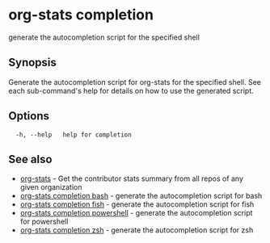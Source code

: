 # org-stats completion

generate the autocompletion script for the specified shell

## Synopsis


Generate the autocompletion script for org-stats for the specified shell.
See each sub-command's help for details on how to use the generated script.


## Options

```
  -h, --help   help for completion
```

## See also

* [org-stats](org-stats.md)	 - Get the contributor stats summary from all repos of any given organization
* [org-stats completion bash](org-stats_completion_bash.md)	 - generate the autocompletion script for bash
* [org-stats completion fish](org-stats_completion_fish.md)	 - generate the autocompletion script for fish
* [org-stats completion powershell](org-stats_completion_powershell.md)	 - generate the autocompletion script for powershell
* [org-stats completion zsh](org-stats_completion_zsh.md)	 - generate the autocompletion script for zsh

